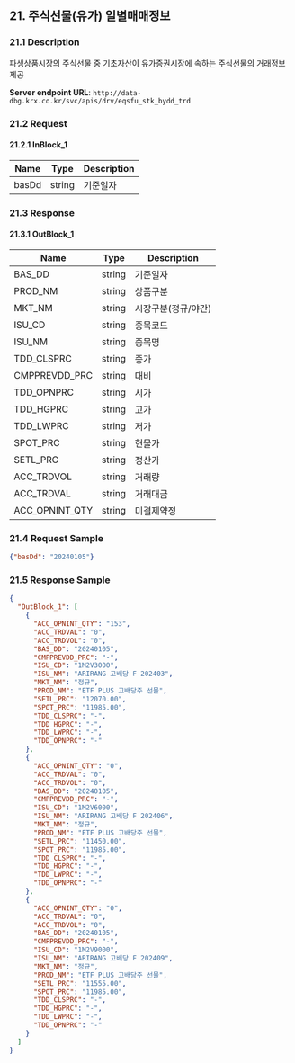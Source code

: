 ## 21. 주식선물(유가) 일별매매정보

### 21.1 Description
파생상품시장의 주식선물 중 기초자산이 유가증권시장에 속하는 주식선물의 거래정보 제공

**Server endpoint URL**: `http://data-dbg.krx.co.kr/svc/apis/drv/eqsfu_stk_bydd_trd`

### 21.2 Request

#### 21.2.1 InBlock_1
| Name   | Type   | Description |
|--------|--------|-------------|
| basDd  | string | 기준일자    |

### 21.3 Response

#### 21.3.1 OutBlock_1
| Name            | Type   | Description      |
|-----------------|--------|------------------|
| BAS_DD          | string | 기준일자         |
| PROD_NM         | string | 상품구분         |
| MKT_NM          | string | 시장구분(정규/야간) |
| ISU_CD          | string | 종목코드         |
| ISU_NM          | string | 종목명           |
| TDD_CLSPRC      | string | 종가             |
| CMPPREVDD_PRC   | string | 대비             |
| TDD_OPNPRC      | string | 시가             |
| TDD_HGPRC       | string | 고가             |
| TDD_LWPRC       | string | 저가             |
| SPOT_PRC        | string | 현물가           |
| SETL_PRC        | string | 정산가           |
| ACC_TRDVOL      | string | 거래량           |
| ACC_TRDVAL      | string | 거래대금         |
| ACC_OPNINT_QTY  | string | 미결제약정       |

### 21.4 Request Sample
```json
{"basDd": "20240105"}
```

### 21.5 Response Sample
```json
{
  "OutBlock_1": [
    {
      "ACC_OPNINT_QTY": "153",
      "ACC_TRDVAL": "0",
      "ACC_TRDVOL": "0",
      "BAS_DD": "20240105",
      "CMPPREVDD_PRC": "-",
      "ISU_CD": "1M2V3000",
      "ISU_NM": "ARIRANG 고배당 F 202403",
      "MKT_NM": "정규",
      "PROD_NM": "ETF PLUS 고배당주 선물",
      "SETL_PRC": "12070.00",
      "SPOT_PRC": "11985.00",
      "TDD_CLSPRC": "-",
      "TDD_HGPRC": "-",
      "TDD_LWPRC": "-",
      "TDD_OPNPRC": "-"
    },
    {
      "ACC_OPNINT_QTY": "0",
      "ACC_TRDVAL": "0",
      "ACC_TRDVOL": "0",
      "BAS_DD": "20240105",
      "CMPPREVDD_PRC": "-",
      "ISU_CD": "1M2V6000",
      "ISU_NM": "ARIRANG 고배당 F 202406",
      "MKT_NM": "정규",
      "PROD_NM": "ETF PLUS 고배당주 선물",
      "SETL_PRC": "11450.00",
      "SPOT_PRC": "11985.00",
      "TDD_CLSPRC": "-",
      "TDD_HGPRC": "-",
      "TDD_LWPRC": "-",
      "TDD_OPNPRC": "-"
    },
    {
      "ACC_OPNINT_QTY": "0",
      "ACC_TRDVAL": "0",
      "ACC_TRDVOL": "0",
      "BAS_DD": "20240105",
      "CMPPREVDD_PRC": "-",
      "ISU_CD": "1M2V9000",
      "ISU_NM": "ARIRANG 고배당 F 202409",
      "MKT_NM": "정규",
      "PROD_NM": "ETF PLUS 고배당주 선물",
      "SETL_PRC": "11555.00",
      "SPOT_PRC": "11985.00",
      "TDD_CLSPRC": "-",
      "TDD_HGPRC": "-",
      "TDD_LWPRC": "-",
      "TDD_OPNPRC": "-"
    }
  ]
}
```
